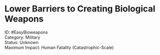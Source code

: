 # Lower Barriers to Creating Biological Weapons

ID: #EasyBioweapons \
Category: Military \
Status: Unknown \
Maximum Impact: Human Fatality (Catastrophic-Scale)

